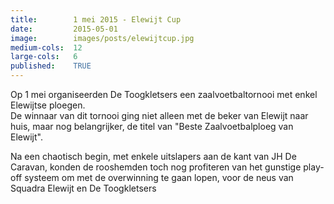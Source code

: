 ```yaml
---
title:        1 mei 2015 - Elewijt Cup
date:         2015-05-01
image:        images/posts/elewijtcup.jpg
medium-cols:  12
large-cols:   6
published:    TRUE
---
```

<p>Op 1 mei organiseerden De Toogkletsers een zaalvoetbaltornooi met enkel Elewijtse ploegen.<br/>
  De winnaar van dit tornooi ging niet alleen met de beker van Elewijt naar huis, maar nog belangrijker, de titel van "Beste Zaalvoetbalploeg van Elewijt".</p>
<p>Na een chaotisch begin, met enkele uitslapers aan de kant van JH De Caravan, konden de rooshemden toch nog profiteren van het gunstige play-off systeem om met de overwinning te gaan lopen, voor de neus van Squadra Elewijt en De Toogkletsers</p>
